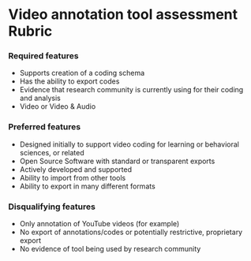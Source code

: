 # Video annotation tool assessment Rubric

### Required features

- Supports creation of a coding schema
- Has the ability to export codes
- Evidence that research community is currently using for their coding and analysis
- Video or Video & Audio

### Preferred features

- Designed initially to support video coding for learning or behavioral sciences, or related 
- Open Source Software with standard or transparent exports
- Actively developed and supported
- Ability to import from other tools
- Ability to export in many different formats

### Disqualifying features

- Only annotation of YouTube videos (for example)
- No export of annotations/codes or potentially restrictive, proprietary export 
- No evidence of tool being used by research community
